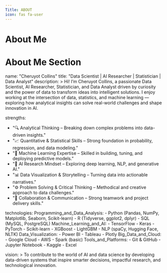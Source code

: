 ```yaml
---
Title: ABOUT
icon: fas fa-user
---
```

# About Me

# About Me Section

name: "Cheruyot Collins"
title: "Data Scientist | AI Researcher | Statistician | Data Analyst"
description: >
  Hi! I’m Cheruyot Collins, a passionate Data Scientist, AI Researcher, Statistician, 
  and Data Analyst driven by curiosity and the power of data to transform ideas into 
  intelligent solutions. I enjoy working at the intersection of data, statistics, and 
  machine learning — exploring how analytical insights can solve real-world challenges 
  and shape innovation in AI.

strengths:
  - "🔍 Analytical Thinking – Breaking down complex problems into data-driven insights."
  - "📈 Quantitative & Statistical Skills – Strong foundation in probability, regression, and data modeling."
  - "🤖 Machine Learning Expertise – Skilled in building, tuning, and deploying predictive models."
  - "🧠 AI Research Mindset – Exploring deep learning, NLP, and generative AI."
  - "📊 Data Visualization & Storytelling – Turning data into actionable narratives."
  - "⚙️ Problem Solving & Critical Thinking – Methodical and creative approach to data challenges."
  - "🤝 Collaboration & Communication – Strong teamwork and project delivery skills."

technologies:
  Programming_and_Data_Analysis:
    - Python (Pandas, NumPy, Matplotlib, Seaborn, Scikit-learn)
    - R (Tidyverse, ggplot2, dplyr)
    - SQL (MySQL, PostgreSQL)
  Machine_Learning_and_AI:
    - TensorFlow
    - Keras
    - PyTorch
    - Scikit-learn
    - XGBoost
    - LightGBM
    - NLP (spaCy, Hugging Face, NLTK)
  Data_Visualization:
    - Power BI
    - Tableau
    - Plotly
  Big_Data_and_Cloud:
    - Google Cloud
    - AWS
    - Spark (basic)
  Tools_and_Platforms:
    - Git & GitHub
    - Jupyter Notebook
    - Kaggle
    - Excel

vision: >
  To contribute to the world of AI and data science by developing data-driven systems 
  that inspire smarter decisions, impactful research, and technological innovation.
